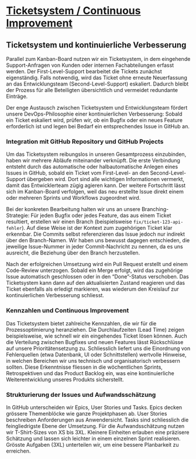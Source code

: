 # [Ticketsystem / Continuous Improvement](https://gitlab.com/ch-tbz-it/Stud/m324/-/blob/main/Projekt/Z2_Ticketsystem.md?ref_type=heads)

## Ticketsystem und kontinuierliche Verbesserung
 
Parallel zum Kanban-Board nutzen wir ein Ticketsystem, in dem eingehende Support-Anfragen von Kunden oder internen Fachabteilungen erfasst werden. Der First-Level-Support bearbeitet die Tickets zunächst eigenständig. Falls notwendig, wird das Ticket ohne erneute Neuerfassung an das Entwicklungsteam (Second-Level-Support) eskaliert. Dadurch bleibt der Prozess für alle Beteiligten übersichtlich und vermeidet redundante Einträge.
 
Der enge Austausch zwischen Ticketsystem und Entwicklungsteam fördert unsere DevOps-Philosophie einer kontinuierlichen Verbesserung: Sobald ein Ticket eskaliert wird, prüfen wir, ob ein Bugfix oder ein neues Feature erforderlich ist und legen bei Bedarf ein entsprechendes Issue in GitHub an.
 
### Integration mit GitHub Repository und GitHub Projects
 
Um das Ticketsystem reibungslos in unseren Gesamtprozess einzubinden, haben wir mehrere Abläufe miteinander verknüpft. Die erste Verbindung entsteht durch das automatische oder halbautomatische Anlegen eines Issues in GitHub, sobald ein Ticket vom First-Level- an den Second-Level-Support übergeben wird. Dort sind alle wichtigen Informationen vermerkt, damit das Entwicklerteam zügig agieren kann. Der weitere Fortschritt lässt sich im Kanban-Board verfolgen, weil das neu erstellte Issue direkt einem oder mehreren Sprints und Workflows zugeordnet wird.
 
Bei der konkreten Bearbeitung halten wir uns an unsere Branching-Strategie: Für jeden Bugfix oder jedes Feature, das aus einem Ticket resultiert, erstellen wir einen Branch (beispielsweise `fix/ticket-123-api-fehler`). Auf diese Weise ist der Kontext zum zugehörigen Ticket klar erkennbar. Die Commits selbst referenzieren das Issue jedoch nur indirekt über den Branch-Namen. Wir haben uns bewusst dagegen entschieden, die jeweilige Issue-Nummer in jeder Commit-Nachricht zu nennen, da es uns ausreicht, die Beziehung über den Branch herzustellen.
 
Nach der erfolgreichen Umsetzung wird ein Pull Request erstellt und einem Code-Review unterzogen. Sobald ein Merge erfolgt, wird das zugehörige Issue automatisch geschlossen oder in den “Done”-Status verschoben. Das Ticketsystem kann dann auf den aktualisierten Zustand reagieren und das Ticket ebenfalls als erledigt markieren, was wiederum den Kreislauf zur kontinuierlichen Verbesserung schliesst.
 
### Kennzahlen und Continuous Improvement
 
Das Ticketsystem bietet zahlreiche Kennzahlen, die wir für die Prozessoptimierung heranziehen. Die Durchlaufzeiten (Lead Time) zeigen beispielsweise, wie schnell wir ein eingehendes Ticket lösen können. Auch die Verteilung zwischen Bugfixes und neuen Features lässt Rückschlüsse auf unsere Prioritätensetzung zu. Schliesslich liefert uns die Einordnung von Fehlerquellen (etwa Datenbank, UI oder Schnittstellen) wertvolle Hinweise, in welchen Bereichen wir uns technisch und organisatorisch verbessern sollten. Diese Erkenntnisse fliessen in die wöchentlichen Sprints, Retrospektiven und das Product Backlog ein, was eine kontinuierliche Weiterentwicklung unseres Produkts sicherstellt.
 
### Strukturierung der Issues und Aufwandsschätzung
 
In GitHub unterscheiden wir Epics, User Stories und Tasks. Epics decken grössere Themenblöcke wie ganze Projektphasen ab. User Stories beschreiben Anforderungen aus Anwendersicht. Tasks sind schliesslich die feingliedrigste Ebene der Umsetzung. Für die Aufwandsschätzung nutzen wir T-Shirt-Sizes von XS bis 3XL. Kleinere Einheiten erlauben eine präzisere Schätzung und lassen sich leichter in einem einzelnen Sprint realisieren. Grösste Aufgaben (3XL) unterteilen wir, um eine bessere Planbarkeit zu erreichen.
